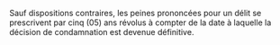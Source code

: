 Sauf dispositions contraires, les peines prononcées pour un délit se prescrivent par cinq (05) ans révolus à compter de la date à laquelle la décision de condamnation est devenue définitive.
